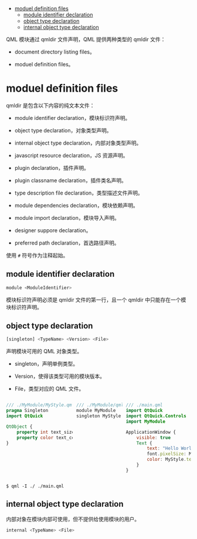 - [moduel definition files](#moduel-definition-files)
  - [module identifier declaration](#module-identifier-declaration)
  - [object type declaration](#object-type-declaration)
  - [internal object type declaration](#internal-object-type-declaration)

QML 模块通过 qmldir 文件声明，QML 提供两种类型的 qmldir 文件：

- document directory listing files。

- moduel definition files。

# moduel definition files

qmldir 是包含以下内容的纯文本文件：

- module identifier declaration，模块标识符声明。

- object type declaration，对象类型声明。

- internal object type declaration，内部对象类型声明。

- javascript resource declaration，JS 资源声明。

- plugin declaration，插件声明。

- plugin classname declaration，插件类名声明。

- type description file declaration，类型描述文件声明。

- module dependencies declaration，模块依赖声明。

- module import declaration，模块导入声明。

- designer suppore declaration。

- preferred path declaration，首选路径声明。

使用 `#` 符号作为注释起始。

## module identifier declaration

```qml
module <ModuleIdentifier>
```

模块标识符声明必须是 qmldir 文件的第一行，且一个 qmldir 中只能存在一个模块标识符声明。

## object type declaration

```qml
[singleton] <TypeName> <Version> <File>
```

声明模块可用的 QML 对象类型。

- singleton，声明单例类型。

- Version，使得该类型可用的模块版本。

- File，类型对应的 QML 文件。

<div style="display: flex; gap: 10px">

```qml
/// ./MyModule/MyStyle.qml
pragma Singleton
import QtQuick

QtObject {
    property int text_size: 40
    property color text_color: "lightblue"
}
```

```qml
/// ./MyModule/qmldir
module MyModule
singleton MyStyle MyStyle.qml
```

```qml
/// ./main.qml
import QtQuick
import QtQuick.Controls
import MyModule

ApplicationWindow {
    visible: true
    Text {
        text: "Hello World!"
        font.pixelSize: MyStyle.text_size
        color: MyStyle.text_color
    }
}
```

</div>

```shell
$ qml -I ./ ./main.qml
```

## internal object type declaration

内部对象在模块内部可使用，但不提供给使用模块的用户。

```qml
internal <TypeName> <File>
```
